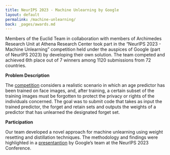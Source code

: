 ```yaml
---
title: NeurIPS 2023 - Machine Unlearning by Google
layout: default
permalink: /machine-unlearning/
back: _pages/awards.md
---
```


Members of the Euclid Team in collaboration with members of Archimedes Research Unit at Athena Research Center took part in the “NeurIPS 2023 - Machine Unlearning” competition held under the auspices of Google (part of NeurIPS 2023) by developing their own solution. The team competed and achieved 6th place out of 7 winners among 1120 submissions from 72 countries.

__Problem Description__

The [competition](https://www.kaggle.com/competitions/neurips-2023-machine-unlearning/) considers a realistic scenario in which an age predictor has been trained on face images, and, after training, a certain subset of the training images must be forgotten to protect the privacy or rights of the individuals concerned. The goal was to submit code that takes as input the trained predictor, the forget and retain sets and outputs the weights of a predictor that has unlearned the designated forget set. 

__Participation__

Our team developed a novel approach for machine unlearning using weight resetting and distillation techniques. The methodology and findings were highlighted in a [presentantion](https://unlearning-challenge.github.io/) by Google’s team at the NeurIPS 2023 Conference.

